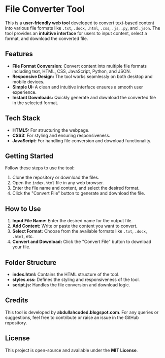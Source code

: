 
# File Converter Tool

This is a **user-friendly web tool** developed to convert text-based content into various file formats like `.txt`, `.docx`, `.html`, `.css`, `.js`, `.py`, and `.json`. The tool provides an **intuitive interface** for users to input content, select a format, and download the converted file.

## Features

- **File Format Conversion:** Convert content into multiple file formats including text, HTML, CSS, JavaScript, Python, and JSON.
- **Responsive Design:** The tool works seamlessly on both desktop and mobile devices.
- **Simple UI:** A clean and intuitive interface ensures a smooth user experience.
- **Instant Downloads:** Quickly generate and download the converted file in the selected format.

## Tech Stack

- **HTML5:** For structuring the webpage.
- **CSS3:** For styling and ensuring responsiveness.
- **JavaScript:** For handling file conversion and download functionality.

## Getting Started

Follow these steps to use the tool:

1. Clone the repository or download the files.
2. Open the `index.html` file in any web browser.
3. Enter the file name and content, and select the desired format.
4. Click the "Convert File" button to generate and download the file.

## How to Use

1. **Input File Name:** Enter the desired name for the output file.
2. **Add Content:** Write or paste the content you want to convert.
3. **Select Format:** Choose from the available formats like `.txt`, `.docx`, `.html`, etc.
4. **Convert and Download:** Click the "Convert File" button to download your file.

## Folder Structure

- **index.html:** Contains the HTML structure of the tool.
- **styles.css:** Defines the styling and responsiveness of the tool.
- **script.js:** Handles the file conversion and download logic.

## Credits

This tool is developed by **abdullahcoded.blogspot.com**. For any queries or suggestions, feel free to contribute or raise an issue in the GitHub repository.

## License

This project is open-source and available under the **MIT License**.
